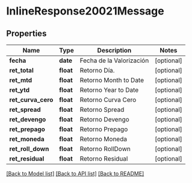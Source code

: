 # InlineResponse20021Message

## Properties
Name | Type | Description | Notes
------------ | ------------- | ------------- | -------------
**fecha** | **date** | Fecha de la Valorización | [optional] 
**ret_total** | **float** | Retorno Día. | [optional] 
**ret_mtd** | **float** | Retorno Month to Date | [optional] 
**ret_ytd** | **float** | Retorno Year to Date | [optional] 
**ret_curva_cero** | **float** | Retorno Curva Cero | [optional] 
**ret_spread** | **float** | Retorno Spread | [optional] 
**ret_devengo** | **float** | Retorno Devengo | [optional] 
**ret_prepago** | **float** | Retorno Prepago | [optional] 
**ret_moneda** | **float** | Retorno Moneda | [optional] 
**ret_roll_down** | **float** | Retorno RollDown | [optional] 
**ret_residual** | **float** | Retorno Residual | [optional] 

[[Back to Model list]](../README.md#documentation-for-models) [[Back to API list]](../README.md#documentation-for-api-endpoints) [[Back to README]](../README.md)

